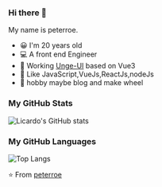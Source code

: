 ### Hi there 👋

My name is peterroe.

* 😀 I'm 20 years old
* 💻 A front end Engineer
* 🥉 Working [Unge-UI](https://github.com/peterroe/Unge-UI) based on Vue3 
* 🦄 Like JavaScript,VueJs,ReactJs,nodeJs
* 🍉 hobby maybe blog and make wheel

### My GitHub Stats

![Licardo's GitHub stats](https://github-readme-stats.vercel.app/api?username=peterroe&show_icons=true)

### My GitHub Languages

![Top Langs](https://github-readme-stats.vercel.app/api/top-langs/?username=peterroe&layout=compact)

⭐️ From [peterroe](https://github.com/peterroe)